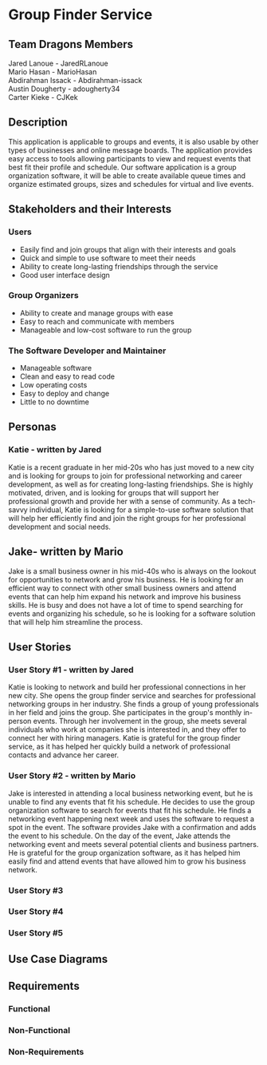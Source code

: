 # Group Finder Service

## Team Dragons Members
Jared Lanoue - JaredRLanoue     
Mario Hasan - MarioHasan        
Abdirahman Issack - Abdirahman-issack        
Austin Dougherty - adougherty34     
Carter Kieke - CJKek

## Description
This application is applicable to groups and events, it is also usable by other types of businesses and online message boards. The application provides easy access to tools allowing participants to view and request events that best fit their profile and schedule.
Our software application is a group organization software, it will be able to create available queue times and organize estimated groups, sizes and schedules for virtual and live events.

## Stakeholders and their Interests

### Users
- Easily find and join groups that align with their interests and goals
- Quick and simple to use software to meet their needs
- Ability to create long-lasting friendships through the service
- Good user interface design

### Group Organizers
- Ability to create and manage groups with ease
- Easy to reach and communicate with members
- Manageable and low-cost software to run the group

### The Software Developer and Maintainer
- Manageable software
- Clean and easy to read code
- Low operating costs
- Easy to deploy and change
- Little to no downtime

## Personas

### Katie - written by Jared
Katie is a recent graduate in her mid-20s who has just moved to a new city and is looking for groups to join for professional networking and career development, as well as for creating long-lasting friendships. She is highly motivated, driven, and is looking for groups that will support her professional growth and provide her with a sense of community. As a tech-savvy individual, Katie is looking for a simple-to-use software solution that will help her efficiently find and join the right groups for her professional development and social needs.

## Jake- written by Mario
Jake is a small business owner in his mid-40s who is always on the lookout for opportunities to network and grow his business. He is looking for an efficient way to connect with other small business owners and attend events that can help him expand his network and improve his business skills. He is busy and does not have a lot of time to spend searching for events and organizing his schedule, so he is looking for a software solution that will help him streamline the process.

## User Stories

### User Story #1 - written by Jared
Katie is looking to network and build her professional connections in her new city. She opens the group finder service and searches for professional networking groups in her industry. She finds a group of young professionals in her field and joins the group. She participates in the group's monthly in-person events. Through her involvement in the group, she meets several individuals who work at companies she is interested in, and they offer to connect her with hiring managers. Katie is grateful for the group finder service, as it has helped her quickly build a network of professional contacts and advance her career.

### User Story #2 - written by Mario 
Jake is interested in attending a local business networking event, but he is unable to find any events that fit his schedule. He decides to use the group organization software to search for events that fit his schedule. He finds a networking event happening next week and uses the software to request a spot in the event. The software provides Jake with a confirmation and adds the event to his schedule. On the day of the event, Jake attends the networking event and meets several potential clients and business partners. He is grateful for the group organization software, as it has helped him easily find and attend events that have allowed him to grow his business network.


### User Story #3


### User Story #4


### User Story #5


## Use Case Diagrams


## Requirements


### Functional


### Non-Functional


### Non-Requirements

